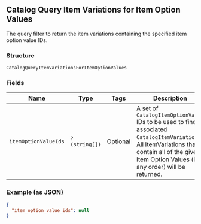 ## Catalog Query Item Variations for Item Option Values

The query filter to return the item variations containing the specified item option value IDs.

### Structure

`CatalogQueryItemVariationsForItemOptionValues`

### Fields

| Name | Type | Tags | Description |
|  --- | --- | --- | --- |
| `itemOptionValueIds` | `?(string[])` | Optional | A set of `CatalogItemOptionValue` IDs to be used to find associated<br>`CatalogItemVariation`s. All ItemVariations that contain all of the given<br>Item Option Values (in any order) will be returned. |

### Example (as JSON)

```json
{
  "item_option_value_ids": null
}
```

